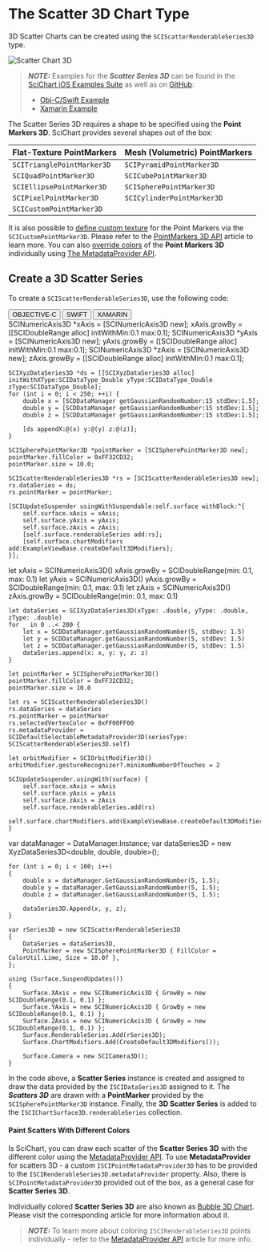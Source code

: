 # The Scatter 3D Chart Type
3D Scatter Charts can be created using the `SCIScatterRenderableSeries3D` type.

![Scatter Chart 3D](img/chart-types-3d/scatter-chart-3d-example.png)

> **_NOTE:_** Examples for the ***Scatter Series 3D*** can be found in the [SciChart iOS Examples Suite](https://www.scichart.com/examples/ios-chart/) as well as on [GitHub](https://github.com/ABTSoftware/SciChart.iOS.Examples):
> 
> - [Obj-C/Swift Example](https://www.scichart.com/example/ios-3d-chart-example-simple-scatter-3d-char/)
> - [Xamarin Example](https://www.scichart.com/example/xamarin-3d-chart-example-simple-scatter-3d-chart/)

The Scatter Series 3D requires a shape to be specified using the **Point Markers 3D**. SciChart provides several shapes out of the box:

| **Flat-Texture PointMarkers** | **Mesh (Volumetric) PointMarkers** |
| ----------------------------- | ---------------------------------- |
| `SCITrianglePointMarker3D`    | `SCIPyramidPointMarker3D`          |
| `SCIQuadPointMarker3D`        | `SCICubePointMarker3D`             |
| `SCIEllipsePointMarker3D`     | `SCISpherePointMarker3D`           |
| `SCIPixelPointMarker3D`       | `SCICylinderPointMarker3D`         |
| `SCICustomPointMarker3D`      |

It is also possible to [define custom texture](pointmarker-3d-api.html#custom-pointmarkers-3d) for the Point Markers via the `SCICustomPointMarker3D`.
Please refer to the [PointMarkers 3D API](pointmarker-3d-api.html) article to learn more.
You can also [override colors](#paint-scatters-with-different-colors) of the **Point Markers 3D** individually using [The MetadataProvider API](metadataprovider-3d-api.html).

## Create a 3D Scatter Series
To create a `SCIScatterRenderableSeries3D`, use the following code:

<div class="code-snippet-tabs">
  <button class="code-snippet-tab" onclick="showCodeFor(event, 'objectivec')">OBJECTIVE-C</button>
  <button class="code-snippet-tab" onclick="showCodeFor(event, 'swift')">SWIFT</button>
  <button class="code-snippet-tab" onclick="showCodeFor(event, 'cs')">XAMARIN</button>
</div>
<div class="code-snippet" id="objectivec">
    SCINumericAxis3D *xAxis = [SCINumericAxis3D new];
    xAxis.growBy = [[SCIDoubleRange alloc] initWithMin:0.1 max:0.1];
    SCINumericAxis3D *yAxis = [SCINumericAxis3D new];
    yAxis.growBy = [[SCIDoubleRange alloc] initWithMin:0.1 max:0.1];
    SCINumericAxis3D *zAxis = [SCINumericAxis3D new];
    zAxis.growBy = [[SCIDoubleRange alloc] initWithMin:0.1 max:0.1];
    
    SCIXyzDataSeries3D *ds = [[SCIXyzDataSeries3D alloc] initWithXType:SCIDataType_Double yType:SCIDataType_Double zType:SCIDataType_Double];
    for (int i = 0; i < 250; ++i) {
        double x = [SCDDataManager getGaussianRandomNumber:15 stdDev:1.5];
        double y = [SCDDataManager getGaussianRandomNumber:15 stdDev:1.5];
        double z = [SCDDataManager getGaussianRandomNumber:15 stdDev:1.5];
        
        [ds appendX:@(x) y:@(y) z:@(z)];
    }
    
    SCISpherePointMarker3D *pointMarker = [SCISpherePointMarker3D new];
    pointMarker.fillColor = 0xFF32CD32;
    pointMarker.size = 10.0;
    
    SCIScatterRenderableSeries3D *rs = [SCIScatterRenderableSeries3D new];
    rs.dataSeries = ds;
    rs.pointMarker = pointMarker;
    
    [SCIUpdateSuspender usingWithSuspendable:self.surface withBlock:^{
        self.surface.xAxis = xAxis;
        self.surface.yAxis = yAxis;
        self.surface.zAxis = zAxis;
        [self.surface.renderableSeries add:rs];
        [self.surface.chartModifiers add:ExampleViewBase.createDefault3DModifiers];
    }];
</div>
<div class="code-snippet" id="swift">
    let xAxis = SCINumericAxis3D()
    xAxis.growBy = SCIDoubleRange(min: 0.1, max: 0.1)
    let yAxis = SCINumericAxis3D()
    yAxis.growBy = SCIDoubleRange(min: 0.1, max: 0.1)
    let zAxis = SCINumericAxis3D()
    zAxis.growBy = SCIDoubleRange(min: 0.1, max: 0.1)
    
    let dataSeries = SCIXyzDataSeries3D(xType: .double, yType: .double, zType: .double)
    for _ in 0 ..< 200 {
        let x = SCDDataManager.getGaussianRandomNumber(5, stdDev: 1.5)
        let y = SCDDataManager.getGaussianRandomNumber(5, stdDev: 1.5)
        let z = SCDDataManager.getGaussianRandomNumber(5, stdDev: 1.5)
        dataSeries.append(x: x, y: y, z: z)
    }
    
    let pointMarker = SCISpherePointMarker3D()
    pointMarker.fillColor = 0xFF32CD32;
    pointMarker.size = 10.0
    
    let rs = SCIScatterRenderableSeries3D()
    rs.dataSeries = dataSeries
    rs.pointMarker = pointMarker
    rs.selectedVertexColor = 0xFF00FF00
    rs.metadataProvider = SCIDefaultSelectableMetadataProvider3D(seriesType: SCIScatterRenderableSeries3D.self)
    
    let orbitModifier = SCIOrbitModifier3D()
    orbitModifier.gestureRecognizer?.minimumNumberOfTouches = 2
    
    SCIUpdateSuspender.usingWith(surface) {
        self.surface.xAxis = xAxis
        self.surface.yAxis = yAxis
        self.surface.zAxis = zAxis
        self.surface.renderableSeries.add(rs)
        self.surface.chartModifiers.add(ExampleViewBase.createDefault3DModifiers())
    }
</div>
<div class="code-snippet" id="cs">
    var dataManager = DataManager.Instance;
    var dataSeries3D = new XyzDataSeries3D&lt;double, double, double&gt;();

    for (int i = 0; i < 100; i++)
    {
        double x = dataManager.GetGaussianRandomNumber(5, 1.5);
        double y = dataManager.GetGaussianRandomNumber(5, 1.5);
        double z = dataManager.GetGaussianRandomNumber(5, 1.5);

        dataSeries3D.Append(x, y, z);
    }

    var rSeries3D = new SCIScatterRenderableSeries3D
    {
        DataSeries = dataSeries3D,
        PointMarker = new SCISpherePointMarker3D { FillColor = ColorUtil.Lime, Size = 10.0f },
    };

    using (Surface.SuspendUpdates())
    {
        Surface.XAxis = new SCINumericAxis3D { GrowBy = new SCIDoubleRange(0.1, 0.1) };
        Surface.YAxis = new SCINumericAxis3D { GrowBy = new SCIDoubleRange(0.1, 0.1) };
        Surface.ZAxis = new SCINumericAxis3D { GrowBy = new SCIDoubleRange(0.1, 0.1) };
        Surface.RenderableSeries.Add(rSeries3D);
        Surface.ChartModifiers.Add(CreateDefault3DModifiers());

        Surface.Camera = new SCICamera3D();
    }
</div>

In the code above, a **Scatter Series** instance is created and assigned to draw the data provided by the `ISCIDataSeries3D` assigned to it.
The ***Scatters 3D*** are drawn with a **PointMarker** provided by the `SCISpherePointMarker3D` instance.
Finally, the **3D Scatter Series** is added to the `ISCIChartSurface3D.renderableSeries` collection.

#### Paint Scatters With Different Colors
Is SciChart, you can draw each scatter of the **Scatter Series 3D** with the different color using the [MetadataProvider API](metadataprovider-3d-api.html).
To use **MetadataProvider** for scatters 3D - a custom `ISCIPointMetadataProvider3D` has to be provided to the `ISCIRenderableSeries3D.metadataProvider` property. Also, there is `SCIPointMetadataProvider3D` provided out of the box, as a general case for **Scatter Series 3D**.

Individually colored **Scatter Series 3D** are also known as [Bubble 3D Chart](bubble-series-3d.html). Please visit the corresponding article for more information about it.

> **_NOTE:_** To learn more about coloring `ISCIRenderableSeries3D` points individually - refer to the [MetadataProvider API](metadataprovider-3d-api.html) article for more info.